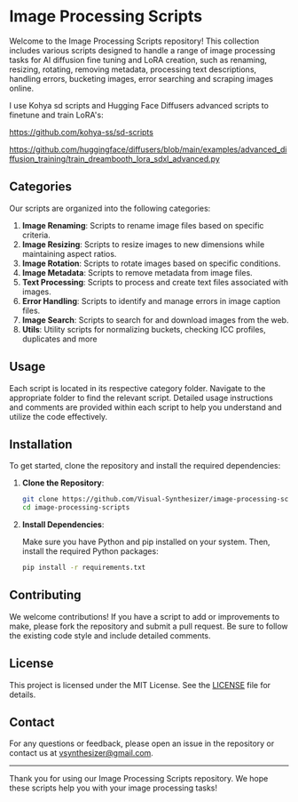 # Image Processing Scripts

Welcome to the Image Processing Scripts repository! This collection includes various scripts designed to handle a range of image processing tasks for AI diffusion fine tuning and LoRA creation, such as renaming, resizing, rotating, removing metadata, processing text descriptions, handling errors, bucketing images, error searching and scraping images online. 

I use Kohya sd scripts and Hugging Face Diffusers advanced scripts to finetune and train LoRA's:

https://github.com/kohya-ss/sd-scripts 

https://github.com/huggingface/diffusers/blob/main/examples/advanced_diffusion_training/train_dreambooth_lora_sdxl_advanced.py

## Categories

Our scripts are organized into the following categories:

1. **Image Renaming**: Scripts to rename image files based on specific criteria.
2. **Image Resizing**: Scripts to resize images to new dimensions while maintaining aspect ratios.
3. **Image Rotation**: Scripts to rotate images based on specific conditions.
4. **Image Metadata**: Scripts to remove metadata from image files.
5. **Text Processing**: Scripts to process and create text files associated with images.
6. **Error Handling**: Scripts to identify and manage errors in image caption files.
7. **Image Search**: Scripts to search for and download images from the web.
8. **Utils**: Utility scripts for normalizing buckets, checking ICC profiles, duplicates and more

## Usage

Each script is located in its respective category folder. Navigate to the appropriate folder to find the relevant script. Detailed usage instructions and comments are provided within each script to help you understand and utilize the code effectively.

## Installation

To get started, clone the repository and install the required dependencies:

1. **Clone the Repository**:

    ```bash
    git clone https://github.com/Visual-Synthesizer/image-processing-scripts.git
    cd image-processing-scripts
    ```

2. **Install Dependencies**:

    Make sure you have Python and pip installed on your system. Then, install the required Python packages:

    ```bash
    pip install -r requirements.txt
    ```

## Contributing

We welcome contributions! If you have a script to add or improvements to make, please fork the repository and submit a pull request. Be sure to follow the existing code style and include detailed comments.

## License

This project is licensed under the MIT License. See the [LICENSE](LICENSE) file for details.

## Contact

For any questions or feedback, please open an issue in the repository or contact us at vsynthesizer@gmail.com.

---

Thank you for using our Image Processing Scripts repository. We hope these scripts help you with your image processing tasks!
